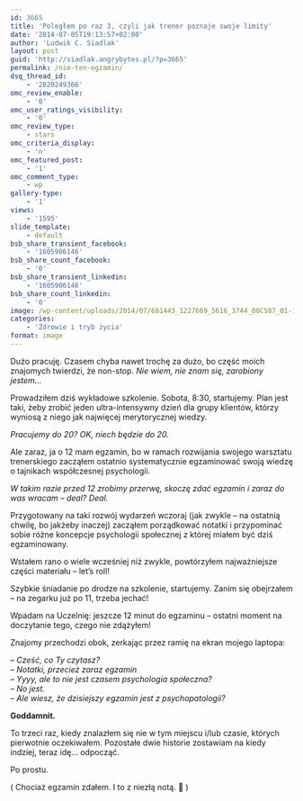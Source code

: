 ```yaml
---
id: 3665
title: 'Poległem po raz 3, czyli jak trener poznaje swoje limity'
date: '2014-07-05T19:13:57+02:00'
author: 'Ludwik C. Siadlak'
layout: post
guid: 'http://siadlak.angrybytes.pl/?p=3665'
permalink: /nie-ten-egzamin/
dsq_thread_id:
    - '2820249366'
omc_review_enable:
    - '0'
omc_user_ratings_visibility:
    - '0'
omc_review_type:
    - stars
omc_criteria_display:
    - 'n'
omc_featured_post:
    - '1'
omc_comment_type:
    - wp
gallery-type:
    - '1'
views:
    - '1595'
slide_template:
    - default
bsb_share_transient_facebook:
    - '1605906146'
bsb_share_count_facebook:
    - '0'
bsb_share_transient_linkedin:
    - '1605906146'
bsb_share_count_linkedin:
    - '0'
image: /wp-content/uploads/2014/07/681443_1227669_5616_3744_08C587_01-1.jpg
categories:
    - 'Zdrowie i tryb życia'
format: image
---
```


Dużo pracuję. Czasem chyba nawet trochę za dużo, bo część moich znajomych twierdzi, że non-stop. *Nie wiem, nie znam się, zarobiony jestem…*

Prowadziłem dziś wykładowe szkolenie. Sobota, 8:30, startujemy. Plan jest taki, żeby zrobić jeden ultra-intensywny dzień dla grupy klientów, którzy wyniosą z niego jak najwięcej merytorycznej wiedzy.

*Pracujemy do 20? OK, niech będzie do 20.*

Ale zaraz, ja o 12 mam egzamin, bo w ramach rozwijania swojego warsztatu trenerskiego zacząłem ostatnio systematycznie egzaminować swoją wiedzę o tajnikach współczesnej psychologii.

*W takim razie przed 12 zrobimy przerwę, skoczę zdać egzamin i zaraz do was wracam – deal? Deal.*

Przygotowany na taki rozwój wydarzeń wczoraj (jak zwykle – na ostatnią chwilę, bo jakżeby inaczej) zacząłem porządkować notatki i przypominać sobie różne koncepcje psychologii społecznej z której miałem być dziś egzaminowany.

Wstałem rano o wiele wcześniej niż zwykle, powtórzyłem najważniejsze części materiału – let’s roll!

Szybkie śniadanie po drodze na szkolenie, startujemy. Zanim się obejrzałem – na zegarku już po 11, trzeba jechać!

Wpadam na Uczelnię: jeszcze 12 minut do egzaminu – ostatni moment na doczytanie tego, czego nie zdążyłem!

Znajomy przechodzi obok, zerkając przez ramię na ekran mojego laptopa:

*– Cześć, co Ty czytasz?*  
 *– Notatki, przecież zaraz egzamin*  
 *– Yyyy, ale to nie jest czasem psychologia społeczna?*  
 *– No jest.*  
 *– Ale wiesz, że dzisiejszy egzamin jest z psychopatologii?*

**Goddamnit.**

To trzeci raz, kiedy znalazłem się nie w tym miejscu i/lub czasie, których pierwotnie oczekiwałem. Pozostałe dwie historie zostawiam na kiedy indziej, teraz idę… odpocząć.

Po prostu.

( Chociaż egzamin zdałem. I to z niezłą notą. 🙂 )